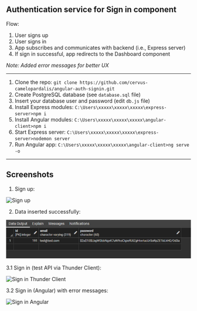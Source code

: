 ## Authentication service for Sign in component

Flow:
1. User signs up
2. User signs in
3. App subscribes and communicates with backend (i.e., Express server)
4. If sign in successful, app redirects to the Dashboard component

*Note: Added error messages for better UX*

---

1. Clone the repo: `git clone https://github.com/cervus-camelopardalis/angular-auth-signin.git`
2. Create PostgreSQL database (see `database.sql` file)
3. Insert your database user and password (edit `db.js` file)
4. Install Express modules: `C:\Users\xxxxx\xxxxx\xxxxx\express-server>npm i`
5. Install Angular modules: `C:\Users\xxxxx\xxxxx\xxxxx\angular-client>npm i`
6. Start Express server: `C:\Users\xxxxx\xxxxx\xxxxx\express-server>nodemon server`
7. Run Angular app: `C:\Users\xxxxx\xxxxx\xxxxx\angular-client>ng serve -o`

---

## Screenshots

1. Sign up:

![Sign up](https://github.com/cervus-camelopardalis/angular-auth-signin/blob/main/01-screenshot-sign-up.gif)

2. Data inserted successfully:

![Success](https://github.com/cervus-camelopardalis/angular-auth-signin/blob/main/02-screenshot-postgres.png?raw=true)

3.1 Sign in (test API via Thunder Client):

![Sign in Thunder Client](https://github.com/cervus-camelopardalis/angular-auth-signin/blob/main/03-screenshot-thunder-client.gif)

3.2 Sign in (Angular) with error messages:

![Sign in Angular](https://github.com/cervus-camelopardalis/angular-auth-signin/blob/main/04-screenshot-angular.gif)